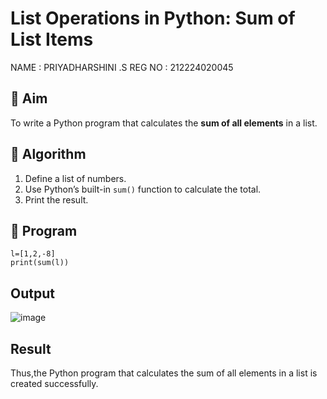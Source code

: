 # List Operations in Python: Sum of List Items
NAME : PRIYADHARSHINI .S
REG NO : 212224020045

## 🎯 Aim
To write a Python program that calculates the **sum of all elements** in a list.

## 🧠 Algorithm
1. Define a list of numbers.
2. Use Python’s built-in `sum()` function to calculate the total.
3. Print the result.

## 🧾 Program
```
l=[1,2,-8]
print(sum(l))
```
## Output
![image](https://github.com/user-attachments/assets/e68f745f-e070-4061-be6c-dc9183b8f3d9)

## Result
Thus,the Python program that calculates the sum of all elements in a list is created successfully.
